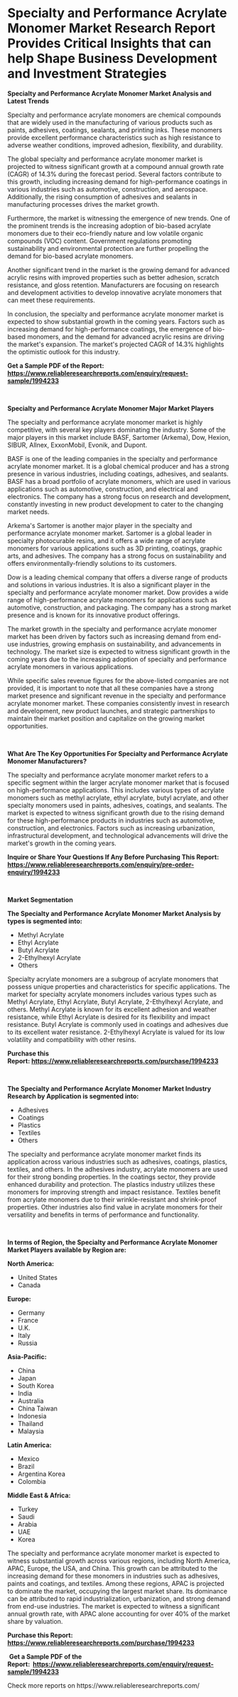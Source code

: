 <p><h1>Specialty and Performance Acrylate Monomer Market Research Report Provides Critical Insights that can help Shape Business Development and Investment Strategies</h1></p><p><strong>Specialty and Performance Acrylate Monomer Market Analysis and Latest Trends</strong></p>
<p><p>Specialty and performance acrylate monomers are chemical compounds that are widely used in the manufacturing of various products such as paints, adhesives, coatings, sealants, and printing inks. These monomers provide excellent performance characteristics such as high resistance to adverse weather conditions, improved adhesion, flexibility, and durability.</p><p>The global specialty and performance acrylate monomer market is projected to witness significant growth at a compound annual growth rate (CAGR) of 14.3% during the forecast period. Several factors contribute to this growth, including increasing demand for high-performance coatings in various industries such as automotive, construction, and aerospace. Additionally, the rising consumption of adhesives and sealants in manufacturing processes drives the market growth.</p><p>Furthermore, the market is witnessing the emergence of new trends. One of the prominent trends is the increasing adoption of bio-based acrylate monomers due to their eco-friendly nature and low volatile organic compounds (VOC) content. Government regulations promoting sustainability and environmental protection are further propelling the demand for bio-based acrylate monomers.</p><p>Another significant trend in the market is the growing demand for advanced acrylic resins with improved properties such as better adhesion, scratch resistance, and gloss retention. Manufacturers are focusing on research and development activities to develop innovative acrylate monomers that can meet these requirements.</p><p>In conclusion, the specialty and performance acrylate monomer market is expected to show substantial growth in the coming years. Factors such as increasing demand for high-performance coatings, the emergence of bio-based monomers, and the demand for advanced acrylic resins are driving the market's expansion. The market's projected CAGR of 14.3% highlights the optimistic outlook for this industry.</p></p>
<p><strong>Get a Sample PDF of the Report:&nbsp; <a href="https://www.reliableresearchreports.com/enquiry/request-sample/1994233">https://www.reliableresearchreports.com/enquiry/request-sample/1994233</a></strong></p>
<p>&nbsp;</p>
<p><strong>Specialty and Performance Acrylate Monomer Major Market Players</strong></p>
<p><p>The specialty and performance acrylate monomer market is highly competitive, with several key players dominating the industry. Some of the major players in this market include BASF, Sartomer (Arkema), Dow, Hexion, SIBUR, Allnex, ExxonMobil, Evonik, and Dupont.</p><p>BASF is one of the leading companies in the specialty and performance acrylate monomer market. It is a global chemical producer and has a strong presence in various industries, including coatings, adhesives, and sealants. BASF has a broad portfolio of acrylate monomers, which are used in various applications such as automotive, construction, and electrical and electronics. The company has a strong focus on research and development, constantly investing in new product development to cater to the changing market needs.</p><p>Arkema's Sartomer is another major player in the specialty and performance acrylate monomer market. Sartomer is a global leader in specialty photocurable resins, and it offers a wide range of acrylate monomers for various applications such as 3D printing, coatings, graphic arts, and adhesives. The company has a strong focus on sustainability and offers environmentally-friendly solutions to its customers.</p><p>Dow is a leading chemical company that offers a diverse range of products and solutions in various industries. It is also a significant player in the specialty and performance acrylate monomer market. Dow provides a wide range of high-performance acrylate monomers for applications such as automotive, construction, and packaging. The company has a strong market presence and is known for its innovative product offerings.</p><p>The market growth in the specialty and performance acrylate monomer market has been driven by factors such as increasing demand from end-use industries, growing emphasis on sustainability, and advancements in technology. The market size is expected to witness significant growth in the coming years due to the increasing adoption of specialty and performance acrylate monomers in various applications.</p><p>While specific sales revenue figures for the above-listed companies are not provided, it is important to note that all these companies have a strong market presence and significant revenue in the specialty and performance acrylate monomer market. These companies consistently invest in research and development, new product launches, and strategic partnerships to maintain their market position and capitalize on the growing market opportunities.</p></p>
<p>&nbsp;</p>
<p><strong>What Are The Key Opportunities For Specialty and Performance Acrylate Monomer Manufacturers?</strong></p>
<p><p>The specialty and performance acrylate monomer market refers to a specific segment within the larger acrylate monomer market that is focused on high-performance applications. This includes various types of acrylate monomers such as methyl acrylate, ethyl acrylate, butyl acrylate, and other specialty monomers used in paints, adhesives, coatings, and sealants. The market is expected to witness significant growth due to the rising demand for these high-performance products in industries such as automotive, construction, and electronics. Factors such as increasing urbanization, infrastructural development, and technological advancements will drive the market's growth in the coming years.</p></p>
<p><strong>Inquire or Share Your Questions If Any Before Purchasing This Report: <a href="https://www.reliableresearchreports.com/enquiry/pre-order-enquiry/1994233">https://www.reliableresearchreports.com/enquiry/pre-order-enquiry/1994233</a></strong></p>
<p>&nbsp;</p>
<p><strong>Market Segmentation</strong></p>
<p><strong>The Specialty and Performance Acrylate Monomer Market Analysis by types is segmented into:</strong></p>
<p><ul><li>Methyl Acrylate</li><li>Ethyl Acrylate</li><li>Butyl Acrylate</li><li>2-Ethylhexyl Acrylate</li><li>Others</li></ul></p>
<p><p>Specialty acrylate monomers are a subgroup of acrylate monomers that possess unique properties and characteristics for specific applications. The market for specialty acrylate monomers includes various types such as Methyl Acrylate, Ethyl Acrylate, Butyl Acrylate, 2-Ethylhexyl Acrylate, and others. Methyl Acrylate is known for its excellent adhesion and weather resistance, while Ethyl Acrylate is desired for its flexibility and impact resistance. Butyl Acrylate is commonly used in coatings and adhesives due to its excellent water resistance. 2-Ethylhexyl Acrylate is valued for its low volatility and compatibility with other resins.</p></p>
<p><strong>Purchase this Report:&nbsp;<a href="https://www.reliableresearchreports.com/purchase/1994233">https://www.reliableresearchreports.com/purchase/1994233</a></strong></p>
<p>&nbsp;</p>
<p><strong>The Specialty and Performance Acrylate Monomer Market Industry Research by Application is segmented into:</strong></p>
<p><ul><li>Adhesives</li><li>Coatings</li><li>Plastics</li><li>Textiles</li><li>Others</li></ul></p>
<p><p>The specialty and performance acrylate monomer market finds its application across various industries such as adhesives, coatings, plastics, textiles, and others. In the adhesives industry, acrylate monomers are used for their strong bonding properties. In the coatings sector, they provide enhanced durability and protection. The plastics industry utilizes these monomers for improving strength and impact resistance. Textiles benefit from acrylate monomers due to their wrinkle-resistant and shrink-proof properties. Other industries also find value in acrylate monomers for their versatility and benefits in terms of performance and functionality.</p></p>
<p>&nbsp;</p>
<p><strong>In terms of Region, the Specialty and Performance Acrylate Monomer Market Players available by Region are:</strong></p>
<p>
    <p> <strong> North America: </strong>
        <ul>
            <li>United States</li>
            <li>Canada</li>
        </ul>
        </p> 
    <p> <strong> Europe: </strong>
        <ul>
            <li>Germany</li>
            <li>France</li>
            <li>U.K.</li>
            <li>Italy</li>
            <li>Russia</li>
        </ul>
        </p> 
    <p> <strong> Asia-Pacific: </strong>
        <ul>
            <li>China</li>
            <li>Japan</li>
            <li>South Korea</li>
            <li>India</li>
            <li>Australia</li>
            <li>China Taiwan</li>
            <li>Indonesia</li>
            <li>Thailand</li>
            <li>Malaysia</li>
        </ul>
        </p> 
    <p> <strong> Latin America: </strong>
        <ul>
            <li>Mexico</li>
            <li>Brazil</li>
            <li>Argentina Korea</li>
            <li>Colombia</li>
        </ul>
        </p> 
    <p> <strong> Middle East & Africa: </strong>
        <ul>
            <li>Turkey</li>
            <li>Saudi</li>
            <li>Arabia</li>
            <li>UAE</li>
            <li>Korea</li>
        </ul>
    </p>
    </p>
<p><p>The specialty and performance acrylate monomer market is expected to witness substantial growth across various regions, including North America, APAC, Europe, the USA, and China. This growth can be attributed to the increasing demand for these monomers in industries such as adhesives, paints and coatings, and textiles. Among these regions, APAC is projected to dominate the market, occupying the largest market share. Its dominance can be attributed to rapid industrialization, urbanization, and strong demand from end-use industries. The market is expected to witness a significant annual growth rate, with APAC alone accounting for over 40% of the market share by valuation.</p></p>
<p><strong>Purchase this Report: <a href="https://www.reliableresearchreports.com/purchase/1994233">https://www.reliableresearchreports.com/purchase/1994233</a></strong></p>
<p>&nbsp;<strong>Get a Sample PDF of the Report:&nbsp;&nbsp;<a href="https://www.reliableresearchreports.com/enquiry/request-sample/1994233">https://www.reliableresearchreports.com/enquiry/request-sample/1994233</a></strong></p>
<p><strong></strong></p>
<p>Check more reports on https://www.reliableresearchreports.com/</p>